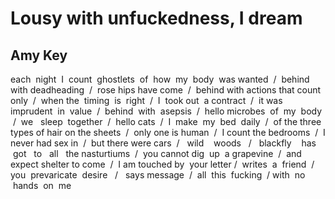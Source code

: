 # Lousy with unfuckedness, I dream
## Amy Key
each  night  I  count  ghostlets  of  how  my  body  was
wanted  /  behind with deadheading  /  rose hips have
come  /  behind with actions that count only  /  when
the  timing  is  right  /  I  took out  a contract  /  it was
imprudent  in  value  /  behind  with  asepsis  /  hello
microbes  of  my  body  /  we   sleep  together  /  hello
cats  /  I  make  my  bed  daily  /  of the three types of
hair on the sheets  /  only one is human  /  I count the
bedrooms  /  I never had sex in  /  but there were cars
 /   wild    woods   /   blackfly    has    got   to   all   the
nasturtiums  /  you cannot dig  up  a grapevine  /  and
expect shelter to come  /  I am touched by  your letter
/  writes  a  friend  /   you  prevaricate  desire   /   says
message  /  all  this  fucking  / with  no  hands  on  me